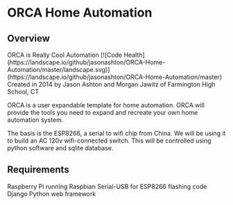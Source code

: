 ORCA Home Automation
=====================
<h2>Overview</h2>
ORCA is Really Cool Automation  
[![Code Health](https://landscape.io/github/jasonashton/ORCA-Home-Automation/master/landscape.svg)](https://landscape.io/github/jasonashton/ORCA-Home-Automation/master)  
Created in 2014 by Jason Ashton and Morgan Jawitz of Farmington High School, CT

ORCA is a user expandable template for home automation. ORCA will provide the tools you need to expand and recreate your own home automation system. 

The basis is the ESP8266, a serial to wifi chip from China. We will be using it to build an AC 120v wifi-connected switch. This will be controlled using python software and sqlite database. 

<h2>Requirements</h2>
Raspberry Pi running Raspbian
Serial-USB for ESP8266 flashing code  
Django Python web framework
